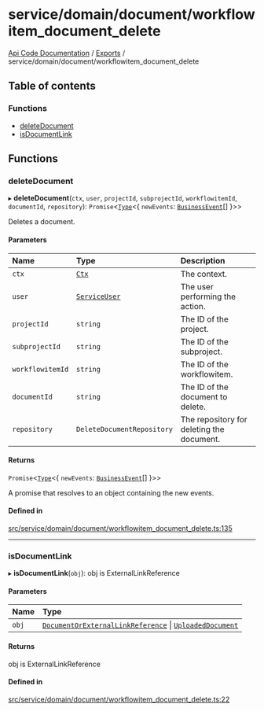 # service/domain/document/workflowitem\_document\_delete
 
[Api Code Documentation](../README.md) / [Exports](../modules.md) / service/domain/document/workflowitem\_document\_delete

## Table of contents

### Functions

- [deleteDocument](service_domain_document_workflowitem_document_delete.md#deletedocument)
- [isDocumentLink](service_domain_document_workflowitem_document_delete.md#isdocumentlink)

## Functions

### deleteDocument

▸ **deleteDocument**(`ctx`, `user`, `projectId`, `subprojectId`, `workflowitemId`, `documentId`, `repository`): `Promise`\<[`Type`](result.md#type)\<\{ `newEvents`: [`BusinessEvent`](service_domain_business_event.md#businessevent)[]  }\>\>

Deletes a document.

#### Parameters

| Name | Type | Description |
| :------ | :------ | :------ |
| `ctx` | [`Ctx`](../interfaces/lib_ctx.Ctx.md) | The context. |
| `user` | [`ServiceUser`](../interfaces/service_domain_organization_service_user.ServiceUser.md) | The user performing the action. |
| `projectId` | `string` | The ID of the project. |
| `subprojectId` | `string` | The ID of the subproject. |
| `workflowitemId` | `string` | The ID of the workflowitem. |
| `documentId` | `string` | The ID of the document to delete. |
| `repository` | `DeleteDocumentRepository` | The repository for deleting the document. |

#### Returns

`Promise`\<[`Type`](result.md#type)\<\{ `newEvents`: [`BusinessEvent`](service_domain_business_event.md#businessevent)[]  }\>\>

A promise that resolves to an object containing the new events.

#### Defined in

[src/service/domain/document/workflowitem_document_delete.ts:135](https://github.com/openkfw/TruBudget/blob/2e83742/api/src/service/domain/document/workflowitem_document_delete.ts#L135)

___

### isDocumentLink

▸ **isDocumentLink**(`obj`): obj is ExternalLinkReference

#### Parameters

| Name | Type |
| :------ | :------ |
| `obj` | [`DocumentOrExternalLinkReference`](service_domain_document_document.md#documentorexternallinkreference) \| [`UploadedDocument`](../interfaces/service_domain_document_document.UploadedDocument.md) |

#### Returns

obj is ExternalLinkReference

#### Defined in

[src/service/domain/document/workflowitem_document_delete.ts:22](https://github.com/openkfw/TruBudget/blob/2e83742/api/src/service/domain/document/workflowitem_document_delete.ts#L22)
